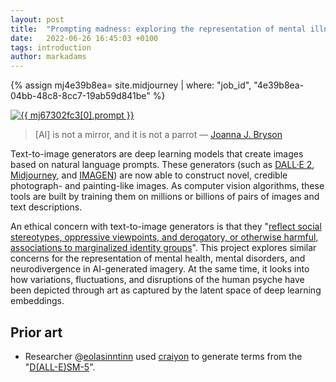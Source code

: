 ```yaml
---
layout: post
title:  "Prompting madness: exploring the representation of mental illness and experience in AI art"
date:   2022-06-26 16:45:03 +0100
tags: introduction
author: markadams
---
```


{% assign mj4e39b8ea= site.midjourney | where: "job_id", "4e39b8ea-04bb-48c8-8cc7-19ab59d841be" %}

<a href="{{ mj4e39b8ea[0].url }}"><img src="{{ site.static_url }}/midjourney/{{ mj4e39b8ea[0].save }}" alt="{{ mj67302fc3[0].prompt }}"/></a>

> [AI] is not a mirror, and it is not a parrot — [Joanna J. Bryson][sentience-and-sensibility]

Text-to-image generators are deep learning models that create images based on natural language prompts. These generators (such as [DALL·E 2][DALLE2], [Midjourney][midjourney], and [IMAGEN][imagen]) are now able to construct novel, credible photograph- and painting-like images. As computer vision algorithms, these tools are built by training them on millions or billions of pairs of images and text descriptions.

An ethical concern with text-to-image generators is that they "[reflect social stereotypes, oppressive viewpoints, and derogatory, or otherwise harmful, associations to marginalized identity groups][saharia-norouzi]". This project explores similar concerns for the representation of mental health, mental disorders, and neurodivergence in AI-generated imagery. At the same time, it looks into how variations, fluctuations, and disruptions of the human psyche have been depicted through art as captured by the latent space of deep learning embeddings.

## Prior art

- Researcher @[eolasinntinn][eolasinntinn] used [craiyon][craiyon] to generate terms from the "[D(ALL-E)SM-5][dallesm5]".

[dalle2]: https://openai.com/dall-e-2/
[midjourney]: https://midjourney.org
[imagen]: https://imagen.research.google
[sentience-and-sensibility]: https://www.wired.com/story/lamda-sentience-psychology-ethics-policy/
[saharia-norouzi]: https://arxiv.org/abs/2205.11487
[prabhu-birhane]: https://arxiv.org/abs/2006.16923
[eolasinntinn]: https://twitter.com/eolasinntinn/
[dallesm5]: https://twitter.com/eolasinntinn/status/1536406266544807936
[craiyon]: https://www.craiyon.com

